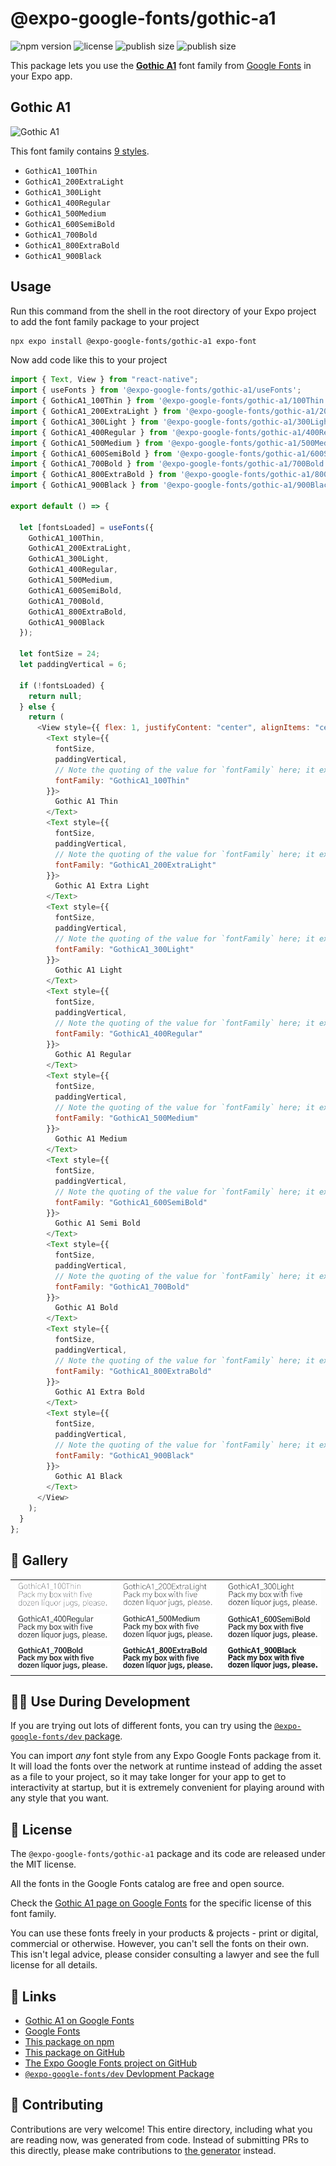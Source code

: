 # @expo-google-fonts/gothic-a1

![npm version](https://flat.badgen.net/npm/v/@expo-google-fonts/gothic-a1)
![license](https://flat.badgen.net/github/license/expo/google-fonts)
![publish size](https://flat.badgen.net/packagephobia/install/@expo-google-fonts/gothic-a1)
![publish size](https://flat.badgen.net/packagephobia/publish/@expo-google-fonts/gothic-a1)

This package lets you use the [**Gothic A1**](https://fonts.google.com/specimen/Gothic+A1) font family from [Google Fonts](https://fonts.google.com/) in your Expo app.

## Gothic A1

![Gothic A1](./font-family.png)

This font family contains [9 styles](#-gallery).

- `GothicA1_100Thin`
- `GothicA1_200ExtraLight`
- `GothicA1_300Light`
- `GothicA1_400Regular`
- `GothicA1_500Medium`
- `GothicA1_600SemiBold`
- `GothicA1_700Bold`
- `GothicA1_800ExtraBold`
- `GothicA1_900Black`

## Usage

Run this command from the shell in the root directory of your Expo project to add the font family package to your project

```sh
npx expo install @expo-google-fonts/gothic-a1 expo-font
```

Now add code like this to your project

```js
import { Text, View } from "react-native";
import { useFonts } from '@expo-google-fonts/gothic-a1/useFonts';
import { GothicA1_100Thin } from '@expo-google-fonts/gothic-a1/100Thin';
import { GothicA1_200ExtraLight } from '@expo-google-fonts/gothic-a1/200ExtraLight';
import { GothicA1_300Light } from '@expo-google-fonts/gothic-a1/300Light';
import { GothicA1_400Regular } from '@expo-google-fonts/gothic-a1/400Regular';
import { GothicA1_500Medium } from '@expo-google-fonts/gothic-a1/500Medium';
import { GothicA1_600SemiBold } from '@expo-google-fonts/gothic-a1/600SemiBold';
import { GothicA1_700Bold } from '@expo-google-fonts/gothic-a1/700Bold';
import { GothicA1_800ExtraBold } from '@expo-google-fonts/gothic-a1/800ExtraBold';
import { GothicA1_900Black } from '@expo-google-fonts/gothic-a1/900Black';

export default () => {

  let [fontsLoaded] = useFonts({
    GothicA1_100Thin, 
    GothicA1_200ExtraLight, 
    GothicA1_300Light, 
    GothicA1_400Regular, 
    GothicA1_500Medium, 
    GothicA1_600SemiBold, 
    GothicA1_700Bold, 
    GothicA1_800ExtraBold, 
    GothicA1_900Black
  });

  let fontSize = 24;
  let paddingVertical = 6;

  if (!fontsLoaded) {
    return null;
  } else {
    return (
      <View style={{ flex: 1, justifyContent: "center", alignItems: "center" }}>
        <Text style={{
          fontSize,
          paddingVertical,
          // Note the quoting of the value for `fontFamily` here; it expects a string!
          fontFamily: "GothicA1_100Thin"
        }}>
          Gothic A1 Thin
        </Text>
        <Text style={{
          fontSize,
          paddingVertical,
          // Note the quoting of the value for `fontFamily` here; it expects a string!
          fontFamily: "GothicA1_200ExtraLight"
        }}>
          Gothic A1 Extra Light
        </Text>
        <Text style={{
          fontSize,
          paddingVertical,
          // Note the quoting of the value for `fontFamily` here; it expects a string!
          fontFamily: "GothicA1_300Light"
        }}>
          Gothic A1 Light
        </Text>
        <Text style={{
          fontSize,
          paddingVertical,
          // Note the quoting of the value for `fontFamily` here; it expects a string!
          fontFamily: "GothicA1_400Regular"
        }}>
          Gothic A1 Regular
        </Text>
        <Text style={{
          fontSize,
          paddingVertical,
          // Note the quoting of the value for `fontFamily` here; it expects a string!
          fontFamily: "GothicA1_500Medium"
        }}>
          Gothic A1 Medium
        </Text>
        <Text style={{
          fontSize,
          paddingVertical,
          // Note the quoting of the value for `fontFamily` here; it expects a string!
          fontFamily: "GothicA1_600SemiBold"
        }}>
          Gothic A1 Semi Bold
        </Text>
        <Text style={{
          fontSize,
          paddingVertical,
          // Note the quoting of the value for `fontFamily` here; it expects a string!
          fontFamily: "GothicA1_700Bold"
        }}>
          Gothic A1 Bold
        </Text>
        <Text style={{
          fontSize,
          paddingVertical,
          // Note the quoting of the value for `fontFamily` here; it expects a string!
          fontFamily: "GothicA1_800ExtraBold"
        }}>
          Gothic A1 Extra Bold
        </Text>
        <Text style={{
          fontSize,
          paddingVertical,
          // Note the quoting of the value for `fontFamily` here; it expects a string!
          fontFamily: "GothicA1_900Black"
        }}>
          Gothic A1 Black
        </Text>
      </View>
    );
  }
};
```

## 🔡 Gallery


||||
|-|-|-|
|![GothicA1_100Thin](./100Thin/GothicA1_100Thin.ttf.png)|![GothicA1_200ExtraLight](./200ExtraLight/GothicA1_200ExtraLight.ttf.png)|![GothicA1_300Light](./300Light/GothicA1_300Light.ttf.png)||
|![GothicA1_400Regular](./400Regular/GothicA1_400Regular.ttf.png)|![GothicA1_500Medium](./500Medium/GothicA1_500Medium.ttf.png)|![GothicA1_600SemiBold](./600SemiBold/GothicA1_600SemiBold.ttf.png)||
|![GothicA1_700Bold](./700Bold/GothicA1_700Bold.ttf.png)|![GothicA1_800ExtraBold](./800ExtraBold/GothicA1_800ExtraBold.ttf.png)|![GothicA1_900Black](./900Black/GothicA1_900Black.ttf.png)||


## 👩‍💻 Use During Development

If you are trying out lots of different fonts, you can try using the [`@expo-google-fonts/dev` package](https://github.com/expo/google-fonts/tree/master/font-packages/dev#readme).

You can import _any_ font style from any Expo Google Fonts package from it. It will load the fonts over the network at runtime instead of adding the asset as a file to your project, so it may take longer for your app to get to interactivity at startup, but it is extremely convenient for playing around with any style that you want.


## 📖 License

The `@expo-google-fonts/gothic-a1` package and its code are released under the MIT license.

All the fonts in the Google Fonts catalog are free and open source.

Check the [Gothic A1 page on Google Fonts](https://fonts.google.com/specimen/Gothic+A1) for the specific license of this font family.

You can use these fonts freely in your products & projects - print or digital, commercial or otherwise. However, you can't sell the fonts on their own. This isn't legal advice, please consider consulting a lawyer and see the full license for all details.

## 🔗 Links

- [Gothic A1 on Google Fonts](https://fonts.google.com/specimen/Gothic+A1)
- [Google Fonts](https://fonts.google.com/)
- [This package on npm](https://www.npmjs.com/package/@expo-google-fonts/gothic-a1)
- [This package on GitHub](https://github.com/expo/google-fonts/tree/master/font-packages/gothic-a1)
- [The Expo Google Fonts project on GitHub](https://github.com/expo/google-fonts)
- [`@expo-google-fonts/dev` Devlopment Package](https://github.com/expo/google-fonts/tree/master/font-packages/dev)

## 🤝 Contributing

Contributions are very welcome! This entire directory, including what you are reading now, was generated from code. Instead of submitting PRs to this directly, please make contributions to [the generator](https://github.com/expo/google-fonts/tree/master/packages/generator) instead.

